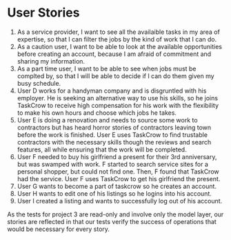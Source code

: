 # User Stories

1. As a service provider, I want to see all the availaible tasks in my area of expertise, so that I can filter the jobs by the kind of work that I can do. 
2. As a caution user, I want to be able to look at the available opportunities before creating an account, because I am afraid of commitment and sharing my information.
3. As a part time user, I want to be able to see when jobs must be complted by, so that I will be able to decide if I can do them given my busy schedule. 
4. User D works for a handyman company and is disgruntled with his employer. He is seeking an alternative way to use his skills, so he joins TaskCrow to receive high compensation for his work with the flexibility to make his own hours and choose which jobs he takes.
5. User E is doing a renovation and needs to source some work to contractors but has heard horror stories of contractors leaving town before the work is finished. User E uses TaskCrow to find trustable contractors with the necessary skills though the reviews and search features, all while ensuring that the work will be completed. 
6. User F needed to buy his girlfriend a present for their 3rd anniversary, but was swamped with work. F started to search service sites for a personal shopper, but could not find one. Then, F found that TaskCrow had the service. User F uses TaskCrow to get his girlfriend the present.
7. User G wants to become a part of taskcrow so he creates an account.
8. User H wants to edit one of his listings so he logins into his account.
9. User I created a listing and wants to successfully log out of his account. 

As the tests for project 3 are read-only and involve only the model layer, our stories are reflected in that our tests verify the success of operations that would be necessary for every story. 
